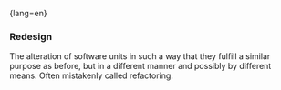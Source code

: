 {lang=en}
### Redesign
The alteration of software units in such a way that they fulfill a similar purpose as before, but in a different manner and possibly by different means. Often mistakenly called refactoring.


